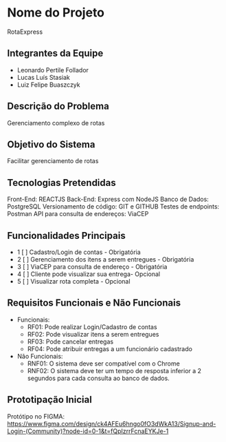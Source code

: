 # Nome do Projeto
RotaExpress

## Integrantes da Equipe
- Leonardo Pertile Follador
- Lucas Luís Stasiak
- Luiz Felipe Buaszczyk

## Descrição do Problema
Gerenciamento complexo de rotas

## Objetivo do Sistema
Facilitar gerenciamento de rotas

## Tecnologias Pretendidas
Front-End: REACTJS
Back-End: Express com NodeJS
Banco de Dados: PostgreSQL
Versionamento de código: GIT e GITHUB
Testes de endpoints: Postman
API para consulta de endereços: ViaCEP

## Funcionalidades Principais
- 1 [ ] Cadastro/Login de contas - Obrigatória
- 2 [ ] Gerenciamento dos itens a serem entregues - Obrigatória
- 3 [ ] ViaCEP para consulta de endereço - Obrigatória
- 4 [ ] Cliente pode visualizar sua entrega- Opcional
- 5 [ ] Visualizar rota completa - Opcional

## Requisitos Funcionais e Não Funcionais
- Funcionais:
  - RF01: Pode realizar Login/Cadastro de contas
  - RF02: Pode visualizar itens a serem entregues
  - RF03: Pode cancelar entregas
  - RF04: Pode atribuir entregas a um funcionário cadastrado
- Não Funcionais:
  - RNF01: O sistema deve ser compatível com o Chrome
  - RNF02: O sistema deve ter um tempo de resposta inferior a 2 segundos para cada consulta ao banco de dados.

## Prototipação Inicial
Protótipo no FIGMA:
https://www.figma.com/design/ck4AFEu6hngo0fO3dWkA13/Signup-and-Login-(Community)?node-id=0-1&t=fQpIzrrFcnaEYKJe-1
